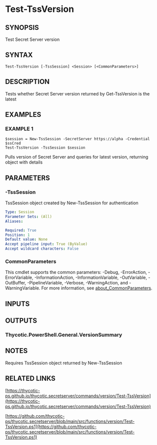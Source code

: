 # Test-TssVersion

## SYNOPSIS
Test Secret Server version

## SYNTAX

```
Test-TssVersion [-TssSession] <Session> [<CommonParameters>]
```

## DESCRIPTION
Tests whether Secret Server version returned by Get-TssVersion is the latest

## EXAMPLES

### EXAMPLE 1
```
$session = New-TssSession -SecretServer https://alpha -Credential $ssCred
Test-TssVersion -TssSession $session
```

Pulls version of Secret Server and queries for latest version, returning object with details

## PARAMETERS

### -TssSession
TssSession object created by New-TssSession for authentication

```yaml
Type: Session
Parameter Sets: (All)
Aliases:

Required: True
Position: 1
Default value: None
Accept pipeline input: True (ByValue)
Accept wildcard characters: False
```

### CommonParameters
This cmdlet supports the common parameters: -Debug, -ErrorAction, -ErrorVariable, -InformationAction, -InformationVariable, -OutVariable, -OutBuffer, -PipelineVariable, -Verbose, -WarningAction, and -WarningVariable. For more information, see [about_CommonParameters](http://go.microsoft.com/fwlink/?LinkID=113216).

## INPUTS

## OUTPUTS

### Thycotic.PowerShell.General.VersionSummary
## NOTES
Requires TssSession object returned by New-TssSession

## RELATED LINKS

[https://thycotic-ps.github.io/thycotic.secretserver/commands/version/Test-TssVersion](https://thycotic-ps.github.io/thycotic.secretserver/commands/version/Test-TssVersion)

[https://github.com/thycotic-ps/thycotic.secretserver/blob/main/src/functions/version/Test-TssVersion.ps1](https://github.com/thycotic-ps/thycotic.secretserver/blob/main/src/functions/version/Test-TssVersion.ps1)


